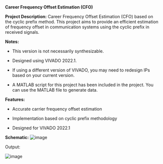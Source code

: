 **Career Frequency Offset Estimation (CFO)**

**Project Description:**
Career Frequency Offset Estimation (CFO) based on the cyclic prefix method. This project aims to provide an efficient estimation of frequency offset in communication systems using the cyclic prefix in received signals.



**Notes:**

- This version is not necessarily synthesizable.

- Designed using VIVADO 2022.1.

- If using a different version of VIVADO, you may need to redesign IPs based on your current version.

- A MATLAB script for this project has been included in the project. You can use the MATLAB file to generate data.

**Features:**
- Accurate carrier frequency offset estimation

- Implementation based on cyclic prefix methodology

- Designed for VIVADO 2022.1




**Schematic:**
![image](https://github.com/user-attachments/assets/84e3e178-b6a0-4a38-a231-6b4ed70f3974)



Output:

![image](https://github.com/user-attachments/assets/6415fcc4-e74b-44ea-8b30-e4f1d8f847ae)
